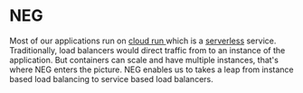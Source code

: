 # NEG

Most of our applications run on [cloud run ](https://github.com/CarrierOps/1P-Wiki/blob/main/ByteSizedLearning/Description%20Of%20Services/Cloud-Run.md) which is a [serverless](https://github.com/CarrierOps/1P-Wiki/blob/main/ByteSizedLearning/TinyTechTidbits/server-vs-serverless.md) service. Traditionally, load balancers would direct traffic from to an instance of the application. But containers can scale and have multiple instances, that's where NEG enters the picture. NEG enables us to takes a leap from instance based load balancing to service based load balancers.